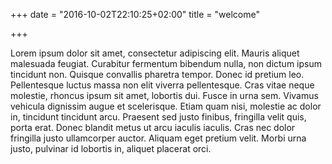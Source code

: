 +++
date = "2016-10-02T22:10:25+02:00"
title = "welcome"

+++

Lorem ipsum dolor sit amet, consectetur adipiscing elit. Mauris aliquet malesuada feugiat. 
Curabitur fermentum bibendum nulla, non dictum ipsum tincidunt non. Quisque convallis pharetra 
tempor. Donec id pretium leo. Pellentesque luctus massa non elit viverra pellentesque. Cras vitae 
neque molestie, rhoncus ipsum sit amet, lobortis dui. Fusce in urna sem. Vivamus vehicula dignissim 
augue et scelerisque. Etiam quam nisi, molestie ac dolor in, tincidunt tincidunt arcu. Praesent sed 
justo finibus, fringilla velit quis, porta erat. Donec blandit metus ut arcu iaculis iaculis. Cras 
nec dolor fringilla justo ullamcorper auctor. Aliquam eget pretium velit. Morbi urna justo, 
pulvinar id lobortis in, aliquet placerat orci.
